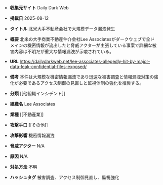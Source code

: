 - **収集元サイト**
Daily Dark Web

- **掲載日**
2025-08-12

- **タイトル**
北米大手不動産会社で大規模データ漏洩発生

- **概要**
北米の大手商業不動産仲介会社Lee Associatesがダークウェブで全ドメインの機密情報が流出したと脅威アクターが主張している事案で詳細な被害内容は不明だが重大な情報漏洩が示唆されている。

- **URL**
https://dailydarkweb.net/lee-associates-allegedly-hit-by-major-data-leak-confidential-files-exposed/

- **備考**
本件は大規模な機密情報漏洩であり迅速な被害調査と情報漏洩対策の強化が必要であるアクセス制御の見直しと監視体制の強化を推奨する。

- **分類**
[[他組織インシデント]]

- **組織名**
Lee Associates

- **業種**
[[不動産業]]

- **攻撃手口**
[[その他]]

- **攻撃影響**
機密情報漏洩

- **脅威アクター**
N/A

- **原因**
N/A

- **対処方法**
不明

- **ハッシュタグ**
被害調査、アクセス制御見直し、監視強化
